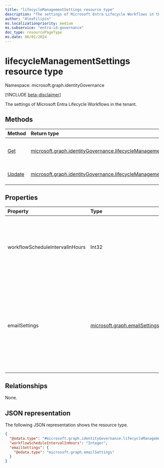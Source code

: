 ```yaml
---
title: "lifecycleManagementSettings resource type"
description: "The settings of Microsoft Entra Lifecycle Workflows in the tenant."
author: "AlexFilipin"
ms.localizationpriority: medium
ms.subservice: "entra-id-governance"
doc_type: resourcePageType
ms.date: 08/01/2024
---
```


# lifecycleManagementSettings resource type

Namespace: microsoft.graph.identityGovernance

[!INCLUDE [beta-disclaimer](../../includes/beta-disclaimer.md)]

The settings of Microsoft Entra Lifecycle Workflows in the tenant.

## Methods

|Method|Return type|Description|
|:---|:---|:---|
|[Get](../api/identitygovernance-lifecyclemanagementsettings-get.md)|[microsoft.graph.identityGovernance.lifecycleManagementSettings](../resources/identitygovernance-lifecyclemanagementsettings.md)|Read the properties and relationships of a [lifecycleManagementSettings](../resources/identitygovernance-lifecyclemanagementsettings.md) object.|
|[Update](../api/identitygovernance-lifecyclemanagementsettings-update.md)|[microsoft.graph.identityGovernance.lifecycleManagementSettings](../resources/identitygovernance-lifecyclemanagementsettings.md)|Update the properties of a [lifecycleManagementSettings](../resources/identitygovernance-lifecyclemanagementsettings.md) object.|

## Properties

|Property|Type|Description|
|:---|:---|:---|
|workflowScheduleIntervalInHours|Int32|The interval in hours at which all [workflows](../resources/identitygovernance-workflow.md) running in the tenant should be scheduled for execution. This interval has a minimum value of 1 and a maximum value of 24. The default value is 3 hours. |
|emailSettings|[microsoft.graph.emailSettings](../resources/emailsettings.md)|Defines the settings for emails sent out from email-specific [tasks](../resources/identitygovernance-task.md) within workflows. Accepts 2 parameters<br><br>senderDomain- Defines the domain of who is sending the email. <br>useCompanyBranding- A Boolean value that defines if company branding is to be used with the email.|

## Relationships

None.

## JSON representation

The following JSON representation shows the resource type.
<!-- {
  "blockType": "resource",
  "keyProperty": "id",
  "@odata.type": "microsoft.graph.identityGovernance.lifecycleManagementSettings",
  "openType": false
}
-->
``` json
{
  "@odata.type": "#microsoft.graph.identityGovernance.lifecycleManagementSettings",
  "workflowScheduleIntervalInHours": "Integer",
  "emailSettings": {
    "@odata.type": "microsoft.graph.emailSettings"
  }
}
```
